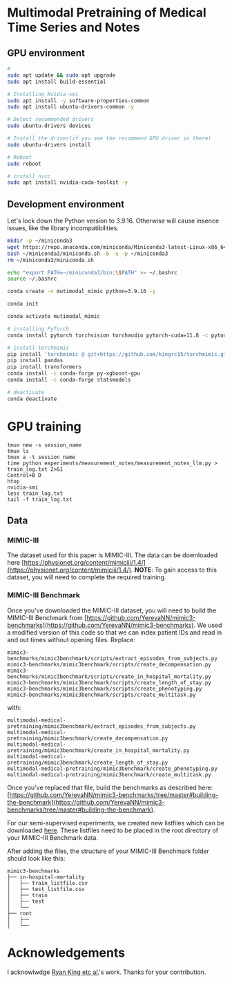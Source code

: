 # Multimodal Pretraining of Medical Time Series and Notes


## GPU environment

```bash
# 
sudo apt update && sudo apt upgrade
sudo apt install build-essential

# Installing Nvidia-smi
sudo apt install -y software-properties-common
sudo apt install ubuntu-drivers-common -y

# Detect recommended drivers
sudo ubuntu-drivers devices

# Install the driver(if you see the recommend GPU driver in there)
sudo ubuntu-drivers install

# Reboot
sudo reboot

# install nvcc
sudo apt install nvidia-cuda-toolkit -y
```

## Development environment

Let's lock down the Python version to 3.9.16. Otherwise will cause insence issues, like the library incompatibilities. 

```bash
mkdir -p ~/miniconda3
wget https://repo.anaconda.com/miniconda/Miniconda3-latest-Linux-x86_64.sh -O ~/miniconda3/miniconda.sh
bash ~/miniconda3/miniconda.sh -b -u -p ~/miniconda3
rm ~/miniconda3/miniconda.sh

echo "export PATH=~/miniconda3/bin:\$PATH" >> ~/.bashrc
source ~/.bashrc
```

```bash
conda create -n mutimodal_mimic python=3.9.16 -y
```

```bash
conda init
```

```bash
conda activate mutimodal_mimic
```

```bash
# installing PyTorch
conda install pytorch torchvision torchaudio pytorch-cuda=11.8 -c pytorch -c nvidia

# install torchmimic
pip install 'torchmimic @ git+https://github.com/kingrc15/torchmimic.git@b3610fc98025ec42903e7646c715b4a5faeac403'
pip install pandas
pip install transformers
conda install -c conda-forge py-xgboost-gpu
conda install -c conda-forge statsmodels
```

```bash
# deactivate
conda deactivate
```

# GPU training
```
tmux new -s session_name
tmux ls
tmux a -t session_name
time python experiments/measurement_notes/measurement_notes_llm.py > train_log.txt 2>&1
Control+B D
htop
nvidia-smi
less train_log.txt
tail -f train_log.txt
```

## Data

### MIMIC-III

The dataset used for this paper is MIMIC-III. The data can be downloaded here [https://physionet.org/content/mimiciii/1.4/](https://physionet.org/content/mimiciii/1.4/). **NOTE**: To gain access to this dataset, you will need to complete the required training. 

### MIMIC-III Benchmark

Once you've downloaded the MIMIC-III dataset, you will need to build the MIMIC-III Benchmark from [https://github.com/YerevaNN/mimic3-benchmarks](https://github.com/YerevaNN/mimic3-benchmarks). We used a modified version of this code so that we can index patient IDs and read in and out times without opening files. Replace:

```
mimic3-benchmarks/mimic3benchmark/scripts/extract_episodes_from_subjects.py
mimic3-benchmarks/mimic3benchmark/scripts/create_decompensation.py
mimic3-benchmarks/mimic3benchmark/scripts/create_in_hospital_mortality.py
mimic3-benchmarks/mimic3benchmark/scripts/create_length_of_stay.py
mimic3-benchmarks/mimic3benchmark/scripts/create_phenotyping.py
mimic3-benchmarks/mimic3benchmark/scripts/create_multitask.py
```

with:

```
multimodal-medical-pretraining/mimic3benchmark/extract_episodes_from_subjects.py
multimodal-medical-pretraining/mimic3benchmark/create_decompensation.py
multimodal-medical-pretraining/mimic3benchmark/create_in_hospital_mortality.py
multimodal-medical-pretraining/mimic3benchmark/create_length_of_stay.py
multimodal-medical-pretraining/mimic3benchmark/create_phenotyping.py
multimodal-medical-pretraining/mimic3benchmark/create_multitask.py
```

Once you've replaced that file, build the benchmarks as described here: [https://github.com/YerevaNN/mimic3-benchmarks/tree/master#building-the-benchmark](https://github.com/YerevaNN/mimic3-benchmarks/tree/master#building-the-benchmark).

For our semi-supervised experiments, we created new listfiles which can be downloaded [here](https://drive.google.com/drive/folders/1wB-4kUrNB9cHqD1qvR5fFEOaIUXmXTxI?usp=sharing). These listfiles need to be placed in the root directory of your MIMIC-III Benchmark data.

After adding the files, the structure of your MIMIC-III Benchmark folder should look like this:

```
mimic3-benchmarks
├── in-hospital-mortality
│   ├── train_listfile.csv
│   ├── test_listfile.csv
│   ├── train
│   ├── test
│   └── 
├── root
│   ├── 
│   └── 
```


# Acknowledgements

I acknowlwdge [Ryan King etc al.](https://github.com/kingrc15/multimodal-clinical-pretraining)'s work. Thanks for your contribution.
